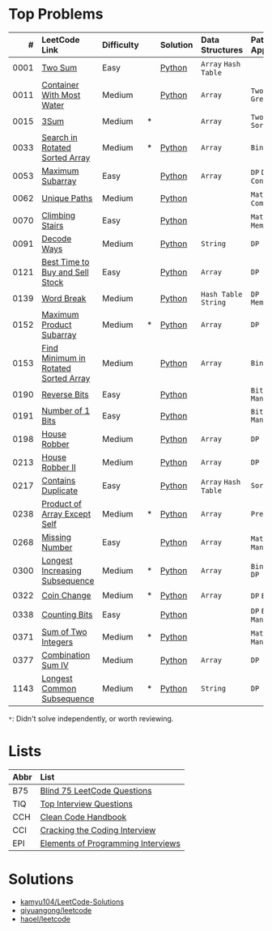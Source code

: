 # Top Problems

| #    | LeetCode Link                                                                                              | Difficulty |    | Solution                                                                                                    | Data Structures            | Patterns / Approaches       | B75                | TIQ                | CCH                | CCI                | EPI                |
|-----:|:-----------------------------------------------------------------------------------------------------------|:-----------|:---|:------------------------------------------------------------------------------------------------------------|:---------------------------|:----------------------------|:------------------:|:------------------:|:------------------:|:------------------:|:------------------:|
| 0001 | [Two Sum](https://leetcode.com/problems/two-sum/)                                                          | Easy       |    | [Python](/0001-0099/0001-two-sum/0001-two-sum.py)                                                           | `Array` `Hash Table`       |                             | :heavy_check_mark: |                    | :heavy_check_mark: |                    |                    |
| 0011 | [Container With Most Water](https://leetcode.com/problems/container-with-most-water/)                      | Medium     |    | [Python](/0001-0099/0011-container-with-most-water/0011-container-with-most-water.py)                       | `Array`                    | `Two Pointers` `Greedy`     | :heavy_check_mark: |                    |                    |                    |                    |
| 0015 | [3Sum](https://leetcode.com/problems/3sum/)                                                                | Medium     | *  |                                                                                                             | `Array`                    | `Two Pointers` `Sorting`    | :heavy_check_mark: |                    |                    |                    |                    |
| 0033 | [Search in Rotated Sorted Array](https://leetcode.com/problems/search-in-rotated-sorted-array/)            | Medium     | *  | [Python](/0001-0099/0033-search-in-rotated-sorted-array/0033-search-in-rotated-sorted-array.py)             | `Array`                    | `Binary Search`             | :heavy_check_mark: |                    |                    |                    |                    |
| 0053 | [Maximum Subarray](https://leetcode.com/problems/maximum-subarray/)                                        | Easy       |    | [Python](/0001-0099/0053-maximum-subarray/0053-maximum-subarray.py)                                         | `Array`                    | `DP` `Divide and Conquer`   | :heavy_check_mark: |                    | :heavy_check_mark: |                    |                    |
| 0062 | [Unique Paths](https://leetcode.com/problems/unique-paths/)                                                | Medium     |    | [Python](/0001-0099/0062-unique-paths/0062-unique-paths.py)                                                 |                            | `Math` `DP` `Combinatorics` | :heavy_check_mark: |                    |                    |                    |                    |
| 0070 | [Climbing Stairs](https://leetcode.com/problems/climbing-stairs/)                                          | Easy       |    | [Python](/0001-0099/0070-climbing-stairs/0070-climbing-stairs.py)                                           |                            | `Math` `DP` `Memorization`  | :heavy_check_mark: |                    |                    |                    |                    |
| 0091 | [Decode Ways](https://leetcode.com/problems/decode-ways/)                                                  | Medium     |    | [Python](/0001-0099/0091-decode-ways/0091-decode-ways.py)                                                   | `String`                   | `DP`                        | :heavy_check_mark: |                    |                    |                    |                    |
| 0121 | [Best Time to Buy and Sell Stock](https://leetcode.com/problems/best-time-to-buy-and-sell-stock/)          | Easy       |    | [Python](/0100-0199/0121-best-time-to-buy-and-sell-stock/0121-best-time-to-buy-and-sell-stock.py)           | `Array`                    | `DP`                        | :heavy_check_mark: |                    |                    |                    |                    |
| 0139 | [Word Break](https://leetcode.com/problems/word-break/)                                                    | Medium     |    | [Python](/0100-0199/0139-word-break/0139-word-break.py)                                                     | `Hash Table` `String`      | `DP` `Memorization`         | :heavy_check_mark: |                    |                    |                    |                    |
| 0152 | [Maximum Product Subarray](https://leetcode.com/problems/maximum-product-subarray/)                        | Medium     | *  | [Python](/0100-0199/0152-maximum-product-subarray/0152-maximum-product-subarray.py)                         | `Array`                    | `DP`                        | :heavy_check_mark: |                    | :heavy_check_mark: |                    |                    |
| 0153 | [Find Minimum in Rotated Sorted Array](https://leetcode.com/problems/find-minimum-in-rotated-sorted-array/)| Medium     |    | [Python](/0100-0199/0153-find-minimum-in-rotated-sorted-array/0153-find-minimum-in-rotated-sorted-array.py) | `Array`                    | `Binary Search`             | :heavy_check_mark: |                    | :heavy_check_mark: |                    |                    |
| 0190 | [Reverse Bits](https://leetcode.com/problems/reverse-bits/)                                                | Easy       |    | [Python](/0100-0199/0190-reverse-bits/0190-reverse-bits.py)                                                 |                            | `Bit Manipulation`          | :heavy_check_mark: |                    |                    |                    |                    |
| 0191 | [Number of 1 Bits](https://leetcode.com/problems/number-of-1-bits/)                                        | Easy       |    | [Python](/0100-0199/0191-number-of-1-bits/0191-number-of-1-bits.py)                                         |                            | `Bit Manipulation`          | :heavy_check_mark: |                    | :heavy_check_mark: |                    |                    |
| 0198 | [House Robber](https://leetcode.com/problems/house-robber/)                                                | Medium     |    | [Python](/0100-0199/0198-house-robber/0198-house-robber.py)                                                 | `Array`                    | `DP`                        | :heavy_check_mark: |                    |                    |                    |                    |
| 0213 | [House Robber II](https://leetcode.com/problems/house-robber-ii/)                                          | Medium     |    | [Python](/0200-0299/0213-house-robber-ii/0213-house-robber-ii.py)                                           | `Array`                    | `DP`                        | :heavy_check_mark: |                    |                    |                    |                    |
| 0217 | [Contains Duplicate](https://leetcode.com/problems/contains-duplicate/)                                    | Easy       |    | [Python](/0200-0299/0217-contains-duplicate/0217-contains-duplicate.py)                                     | `Array` `Hash Table`       | `Sorting`                   | :heavy_check_mark: |                    |                    |                    |                    |
| 0238 | [Product of Array Except Self](https://leetcode.com/problems/product-of-array-except-self/)                | Medium     | *  | [Python](/0200-0299/0238-product-of-array-except-self/0238-product-of-array-except-self.py)                 | `Array`                    | `Prefix Sum`                | :heavy_check_mark: |                    |                    |                    |                    |
| 0268 | [Missing Number](https://leetcode.com/problems/missing-number/)                                            | Easy       |    | [Python](/0200-0299/0268-missing-number/0268-missing-number.py)                                             | `Array`                    | `Math` `Bit Manipulation`   | :heavy_check_mark: |                    |                    |                    |                    |
| 0300 | [Longest Increasing Subsequence](https://leetcode.com/problems/longest-increasing-subsequence/)            | Medium     | *  | [Python](/0300-0399/0300-longest-increasing-subsequence/0300-longest-increasing-subsequence.py)             | `Array`                    | `Binary Search` `DP`        | :heavy_check_mark: |                    |                    |                    |                    |
| 0322 | [Coin Change](https://leetcode.com/problems/coin-change/)                                                  | Medium     | *  | [Python](/0300-0399/0322-coin-change/0322-coin-change.py)                                                   | `Array`                    | `DP` `BFS`                  | :heavy_check_mark: |                    |                    |                    |                    |
| 0338 | [Counting Bits](https://leetcode.com/problems/counting-bits/)                                              | Easy       |    | [Python](/0300-0399/0338-counting-bits/0338-counting-bits.py)                                               |                            | `DP` `Bit Manipulation`     | :heavy_check_mark: |                    |                    |                    |                    |
| 0371 | [Sum of Two Integers](https://leetcode.com/problems/sum-of-two-integers/)                                  | Medium     | *  | [Python](/0300-0399/0371-sum-of-two-integers/0371-sum-of-two-integers.py)                                   |                            | `Math` `Bit Manipulation`   | :heavy_check_mark: |                    |                    |                    |                    |
| 0377 | [Combination Sum IV](https://leetcode.com/problems/combination-sum-iv/)                                    | Medium     |    | [Python](/0300-0399/0377-combination-sum-iv/0377-combination-sum-iv.py)                                     | `Array`                    | `DP`                        | :heavy_check_mark: |                    |                    |                    |                    |
| 1143 | [Longest Common Subsequence](https://leetcode.com/problems/longest-common-subsequence/)                    | Medium     | *  | [Python](/1100-1199/1143-longest-common-subsequence/1143-longest-common-subsequence.py)                     | `String`                   | `DP`                        | :heavy_check_mark: |                    |                    |                    |                    |

`*`: Didn't solve independently, or worth reviewing.

# Lists

| Abbr | List                                                                                                              |
|:-----|:------------------------------------------------------------------------------------------------------------------|
| B75  | [Blind 75 LeetCode Questions](https://leetcode.com/discuss/general-discussion/460599/blind-75-leetcode-questions) |
| TIQ  | [Top Interview Questions](https://leetcode.com/explore/interview/card/top-interview-questions-easy/)              |
| CCH  | [Clean Code Handbook](https://app.selz.com/item/546c6e1ab7987209fc7fd418)                                         |
| CCI  | [Cracking the Coding Interview](https://www.crackingthecodinginterview.com/)                                      |
| EPI  | [Elements of Programming Interviews](https://elementsofprogramminginterviews.com/)                                |

# Solutions

- [kamyu104/LeetCode-Solutions](https://github.com/kamyu104/LeetCode-Solutions)
- [qiyuangong/leetcode](https://github.com/qiyuangong/leetcode)
- [haoel/leetcode](https://github.com/haoel/leetcode)
